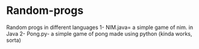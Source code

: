 # Random-progs
Random progs in different languages
1- NIM.java= a simple game of nim. in Java
2- Pong.py- a simple game of pong made using python (kinda works, sorta)
